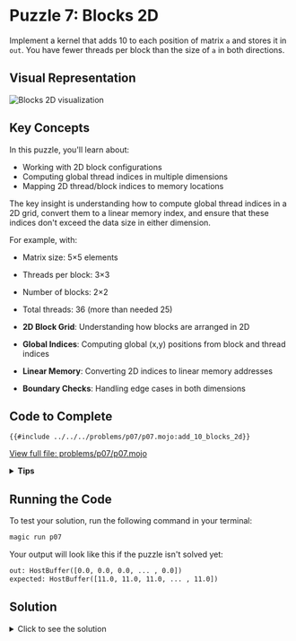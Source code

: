 # Puzzle 7: Blocks 2D

Implement a kernel that adds 10 to each position of matrix `a` and stores it in `out`.
You have fewer threads per block than the size of `a` in both directions.

## Visual Representation

![Blocks 2D visualization](https://raw.githubusercontent.com/srush/GPU-Puzzles/main/GPU_puzzlers_files/GPU_puzzlers_34_1.svg)

## Key Concepts

In this puzzle, you'll learn about:
- Working with 2D block configurations
- Computing global thread indices in multiple dimensions
- Mapping 2D thread/block indices to memory locations

The key insight is understanding how to compute global thread indices in a 2D grid, convert them to a linear memory index, and ensure that these indices don't exceed the data size in either dimension.

For example, with:
- Matrix size: 5×5 elements
- Threads per block: 3×3
- Number of blocks: 2×2
- Total threads: 36 (more than needed 25)

- **2D Block Grid**: Understanding how blocks are arranged in 2D
- **Global Indices**: Computing global (x,y) positions from block and thread indices
- **Linear Memory**: Converting 2D indices to linear memory addresses
- **Boundary Checks**: Handling edge cases in both dimensions

## Code to Complete

```mojo
{{#include ../../../problems/p07/p07.mojo:add_10_blocks_2d}}
```
<a href="../../../problems/p07/p07.mojo" class="filename">View full file: problems/p07/p07.mojo</a>

<details>
<summary><strong>Tips</strong></summary>

<div class="solution-tips">

1. Check if both global indices are within the matrix bounds
2. Convert 2D indices to linear memory index for row-major matrix: `index = global_j * size + global_i`
3. Only threads with valid indices should modify the output array
</div>
</details>

## Running the Code

To test your solution, run the following command in your terminal:

```bash
magic run p07
```

Your output will look like this if the puzzle isn't solved yet:
```txt
out: HostBuffer([0.0, 0.0, 0.0, ... , 0.0])
expected: HostBuffer([11.0, 11.0, 11.0, ... , 11.0])
```

## Solution

<details>
<summary>Click to see the solution</summary>

```mojo
{{#include ../../../solutions/p07/p07.mojo:add_10_blocks_2d_solution}}
```

<div class="solution-explanation">

This solution:
- Calculates global thread indices for both dimensions using block and thread indices
- Checks if both global indices are within the matrix bounds
- Converts 2D indices to linear memory index for accessing the arrays
- Adds 10 to the value when all guard conditions are met

</div>
</details>
